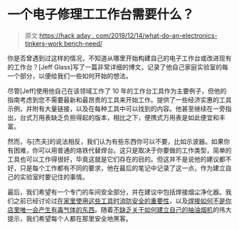 # 一个电子修理工工作台需要什么？

> 原文:[https://hack aday . com/2019/12/14/what-do-an-electronics-tinkers-work bench-need/](https://hackaday.com/2019/12/14/what-does-an-electronics-tinkerers-workbench-need/)

你是否曾遇到过这样的情况，不知道从哪里开始构建自己的电子工作台或改进现有的工作台？[Jeff Glass]写了一篇非常详细的博文，记录了他自己家庭实验室的每一个部分，以便给我们一些如何开始的想法。

尽管[Jeff]使用他自己在该领域工作了 10 年的工作台工具作为主要例子，但他的指南考虑到您不需要最新和最昂贵的工具来开始工作。提供了一些经济实惠的工具示例，并附有大量链接，以及在每种工具中可以找到的内容。他甚至继续在一旁指出，台式万用表缺乏负担得起的版本，相比之下，便携式万用表是如此便宜和丰富。

然而，与[杰夫]的说法相反，我们认为有些东西你可以不要，比如示波器。如果你有困难，你可以用普通的烙铁代替焊台。这只是取决于你要做的工作类型，简单的工具也可以工作得很好，毕竟这就是它们存在的目的。但这并不是说他的建议都不好，只是每个工作都有不同的要求，他在最后的笔记中记录了这一点，作为建立自己的实验室时要记住的事情。

最后，我们希望有一个专门的车间安全部分，并在建议中包括焊接烟尘净化器。我们之前已经讨论过[在家里使用这些工具时消防安全的重要性](https://hackaday.com/2016/12/06/hack-safely-fire-safety-in-the-home-shop/)，以及[焊接如何不是你店里唯一会产生有毒气体的东西](https://hackaday.com/2016/09/26/the-healthy-maker-tackling-vapors-fumes-and-heavy-metals/)。随着[不缺乏关于](https://hackaday.com/2018/01/29/take-a-deep-breath-thanks-to-a-3d-printed-fume-extractor/)[如何建立自己的抽油烟机](https://hackaday.com/2016/10/02/a-desk-lamp-solder-fume-extractor/)的伟大提示，我们希望每个人都在那里安全地黑客。